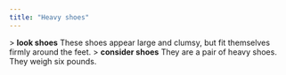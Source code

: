 ```yaml
---
title: "Heavy shoes"
---
```


\> **look shoes**
These shoes appear large and clumsy, but fit themselves firmly around
the feet.
\> **consider shoes**
They are a pair of heavy shoes.
They weigh six pounds.